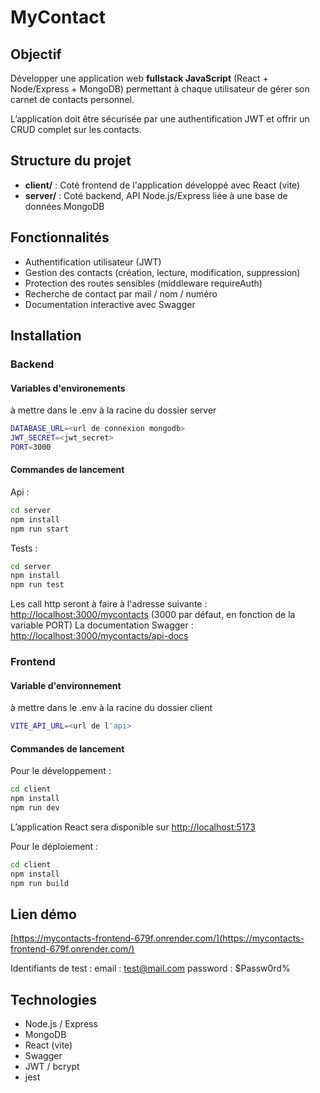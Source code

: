 # MyContact

## Objectif

Développer une application web **fullstack JavaScript** (React + Node/Express + MongoDB) permettant à chaque utilisateur de gérer son carnet de contacts personnel.

L’application doit être sécurisée par une authentification JWT et offrir un CRUD complet sur les contacts.

## Structure du projet

- **client/** : Coté frontend de l'application développé avec React (vite)
- **server/** : Coté backend, API Node.js/Express liée à une base de données MongoDB

## Fonctionnalités

- Authentification utilisateur (JWT)
- Gestion des contacts (création, lecture, modification, suppression)
- Protection des routes sensibles (middleware requireAuth)
- Recherche de contact par mail / nom / numéro
- Documentation interactive avec Swagger

## Installation

### Backend

#### Variables d'environements
à mettre dans le .env à la racine du dossier server
```bash
DATABASE_URL=<url de connexion mongodb>
JWT_SECRET=<jwt_secret>
PORT=3000
```

#### Commandes de lancement
Api :
```bash
cd server
npm install
npm run start
```

Tests : 
```bash
cd server
npm install
npm run test
```

Les call http seront à faire à l'adresse suivante : [http://localhost:3000/mycontacts](http://localhost:3000/mycontacts) (3000 par défaut, en fonction de la variable PORT)
La documentation Swagger : [http://localhost:3000/mycontacts/api-docs](http://localhost:3000/mycontacts/api-docs/)

### Frontend

#### Variable d'environnement
à mettre dans le .env à la racine du dossier client
```bash
VITE_API_URL=<url de l'api>
```

#### Commandes de lancement
Pour le développement :
```bash
cd client
npm install
npm run dev
```
L’application React sera disponible sur [http://localhost:5173](http://localhost:5173)

Pour le déploiement : 
```bash
cd client
npm install
npm run build
```

## Lien démo

[https://mycontacts-frontend-679f.onrender.com/](https://mycontacts-frontend-679f.onrender.com/)

Identifiants de test : 
email : test@mail.com
password : $Passw0rd% 

## Technologies

- Node.js / Express
- MongoDB
- React (vite)
- Swagger
- JWT / bcrypt
- jest
